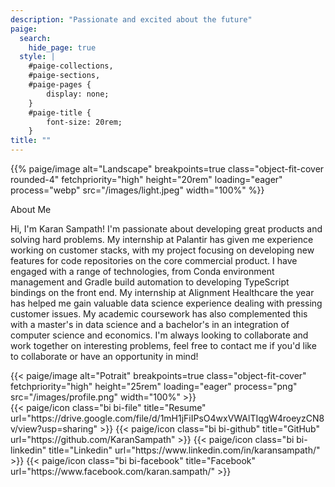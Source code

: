 ```yaml
---
description: "Passionate and excited about the future"
paige:
  search:
    hide_page: true
  style: |
    #paige-collections,
    #paige-sections,
    #paige-pages {
        display: none;
    }
    #paige-title {
        font-size: 20rem;
    }
title: ""
---
```


<p>{{% paige/image alt="Landscape" breakpoints=true class="object-fit-cover rounded-4" fetchpriority="high" height="20rem" loading="eager" process="webp" src="/images/light.jpeg" width="100%" %}}</p>

<p class="display-6 h4 text-left">About Me</p>

<div class="container-fluid">
    <div class="row">
        <div class="col-lg-6">
        <p class="lead text-left">Hi, I'm Karan Sampath! I'm passionate about developing great products and solving hard problems. My internship at Palantir has given me experience working on customer stacks, with my project focusing on developing new features for code repositories on the core commercial product. I have engaged with a range of technologies, from Conda environment management and Gradle build automation to developing TypeScript bindings on the front end. My internship at Alignment Healthcare the year has helped me gain valuable data science experience dealing with pressing customer issues. My academic coursework has also complemented this with a master's in data science and a bachelor's in an integration of computer science and economics. 
        I'm always looking to collaborate and work together on interesting problems, feel free to contact me if you'd like to collaborate or have an opportunity in mind!</p>
        </div>
        <div class="col-lg-6">
        {{< paige/image alt="Potrait" breakpoints=true class="object-fit-cover" fetchpriority="high" height="25rem" loading="eager" process="png" src="/images/profile.png" width="100%" >}}
         </div>
    </div>
</div>



<div class="column-gap-3 d-flex display-6 justify-content-center mb-3">
    {{< paige/icon class="bi bi-file" title="Resume" url="https://drive.google.com/file/d/1mH1jFiIPsO4wxVWAlTIqgW4roeyzCN8v/view?usp=sharing" >}}
    {{< paige/icon class="bi bi-github" title="GitHub" url="https://github.com/KaranSampath" >}}
    {{< paige/icon class="bi bi-linkedin" title="Linkedin" url="https://www.linkedin.com/in/karansampath/" >}}
    {{< paige/icon class="bi bi-facebook" title="Facebook" url="https://www.facebook.com/karan.sampath/" >}}
</div>

